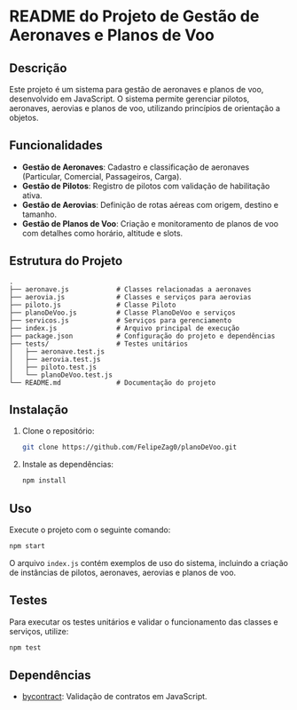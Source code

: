 # README do Projeto de Gestão de Aeronaves e Planos de Voo

## Descrição
Este projeto é um sistema para gestão de aeronaves e planos de voo, desenvolvido em JavaScript. O sistema permite gerenciar pilotos, aeronaves, aerovias e planos de voo, utilizando princípios de orientação a objetos.

## Funcionalidades
- **Gestão de Aeronaves**: Cadastro e classificação de aeronaves (Particular, Comercial, Passageiros, Carga).
- **Gestão de Pilotos**: Registro de pilotos com validação de habilitação ativa.
- **Gestão de Aerovias**: Definição de rotas aéreas com origem, destino e tamanho.
- **Gestão de Planos de Voo**: Criação e monitoramento de planos de voo com detalhes como horário, altitude e slots.

## Estrutura do Projeto
```
.
├── aeronave.js            # Classes relacionadas a aeronaves
├── aerovia.js             # Classes e serviços para aerovias
├── piloto.js              # Classe Piloto
├── planoDeVoo.js          # Classe PlanoDeVoo e serviços
├── servicos.js            # Serviços para gerenciamento
├── index.js               # Arquivo principal de execução
├── package.json           # Configuração do projeto e dependências
├── tests/                 # Testes unitários
│   ├── aeronave.test.js
│   ├── aerovia.test.js
│   ├── piloto.test.js
│   └── planoDeVoo.test.js
└── README.md              # Documentação do projeto
```

## Instalação
1. Clone o repositório:
   ```bash
   git clone https://github.com/FelipeZag0/planoDeVoo.git
   ```
2. Instale as dependências:
   ```bash
   npm install
   ```

## Uso
Execute o projeto com o seguinte comando:
```bash
npm start
```

O arquivo `index.js` contém exemplos de uso do sistema, incluindo a criação de instâncias de pilotos, aeronaves, aerovias e planos de voo.

## Testes
Para executar os testes unitários e validar o funcionamento das classes e serviços, utilize:
```bash
npm test
```

## Dependências
- [bycontract](https://www.npmjs.com/package/bycontract): Validação de contratos em JavaScript.

